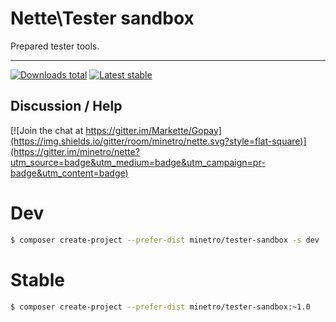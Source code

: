 # Nette\Tester sandbox

Prepared tester tools.

-----

[![Downloads total](https://img.shields.io/packagist/dt/minetro/tester-sandbox.svg?style=flat-square)](https://packagist.org/packages/minetro/tester-sandbox)
[![Latest stable](https://img.shields.io/packagist/v/minetro/tester-sandbox.svg?style=flat-square)](https://packagist.org/packages/minetro/tester-sandbox)

## Discussion / Help

[![Join the chat at https://gitter.im/Markette/Gopay](https://img.shields.io/gitter/room/minetro/nette.svg?style=flat-square)](https://gitter.im/minetro/nette?utm_source=badge&utm_medium=badge&utm_campaign=pr-badge&utm_content=badge)


# Dev
```sh
$ composer create-project --prefer-dist minetro/tester-sandbox -s dev
```

# Stable
```sh
$ composer create-project --prefer-dist minetro/tester-sandbox:~1.0 
```

